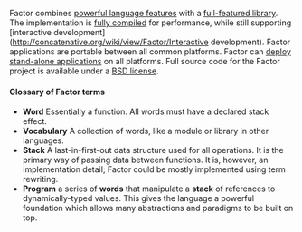 <!-- this is a stub, copied from factorcode.org. I should really put something better here... and I will! soon -->

Factor combines [powerful language features](http://concatenative.org/wiki/view/Factor/Features/The%20language) with a [full-featured library](http://docs.factorcode.org/content/article-vocab-index.html). The implementation is [fully compiled](http://concatenative.org/wiki/view/Factor/Optimizing%20compiler) for performance, while still supporting [interactive development](http://concatenative.org/wiki/view/Factor/Interactive development). Factor applications are portable between all common platforms. Factor can [deploy stand-alone applications](http://concatenative.org/wiki/view/Factor/Deployment) on all platforms. Full source code for the Factor project is available under a [BSD license](http://factorcode.org/license.txt).

#### Glossary of Factor terms

* **Word** Essentially a function. All words must have a declared stack effect.
* **Vocabulary** A collection of words, like a module or library in other languages.
* **Stack** A last-in-first-out data structure used for all operations. It is the primary way of passing data between functions. It is, however, an implementation detail; Factor could be mostly implemented using term rewriting.
* **Program** a series of **words** that manipulate a **stack** of references to dynamically-typed values. This gives the language a powerful foundation which allows many abstractions and paradigms to be built on top.